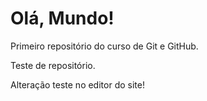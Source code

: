 # Olá, Mundo!
 Primeiro repositório do curso de Git e GitHub.

 Teste de repositório.

Alteração teste no editor do site!
